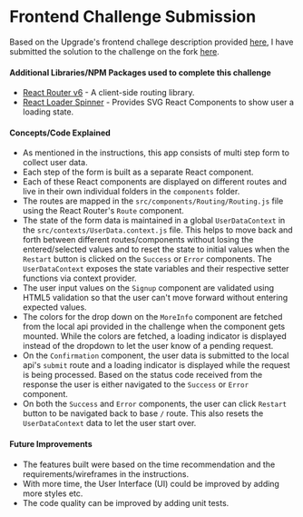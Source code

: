 # Frontend Challenge Submission

Based on the Upgrade's frontend challege description provided [here](https://github.com/upgrade/frontend-challenge), I have submitted the solution to the challenge on the fork [here](https://github.com/ughazi/frontend-challenge).

#### Additional Libraries/NPM Packages used to complete this challenge
- [React Router v6](https://reactrouter.com/en/main) - A client-side routing library.
- [React Loader Spinner](https://mhnpd.github.io/react-loader-spinner/) - Provides SVG React Components to show user a loading state.

#### Concepts/Code Explained

 - As mentioned in the instructions, this app consists of multi step form to collect user data.
 - Each step of the form is built as a separate React component.
 - Each of these React components are displayed on different routes and live in their own individual folders in the `components` folder.
 - The routes are mapped in the `src/components/Routing/Routing.js` file using the React Router's `Route` component. 
 - The state of the form data is maintained in a global `UserDataContext` in the `src/contexts/UserData.context.js` file. This helps to move back and forth between different routes/components without losing the entered/selected values and to reset the state to initial values when the `Restart` button is clicked on the `Success` or `Error` components. The `UserDataContext` exposes the state variables and their respective setter functions via context provider.
 - The user input values on the `Signup` component are validated using HTML5 validation so that the user can't move forward without entering expected values.
 - The colors for the drop down on the `MoreInfo` component are fetched from the local api provided in the challenge when the component gets mounted. While the colors are fetched, a loading indicator is displayed instead of the dropdown to let the user know of a pending request.
 - On the `Confirmation` component, the user data is submitted to the local api's `submit` route and a loading indicator is displayed while the request is being processed. Based on the status code received from the response the user is either navigated to the `Success` or `Error` component. 
 - On both the `Success` and `Error` components, the user can click `Restart` button to be navigated back to base `/` route. This also resets the `UserDataContext` data to let the user start over.

#### Future Improvements
- The features built were based on the time recommendation and the requirements/wireframes in the instructions.
- With more time, the User Interface (UI) could be improved by adding more styles etc. 
- The code quality can be improved by adding unit tests. 